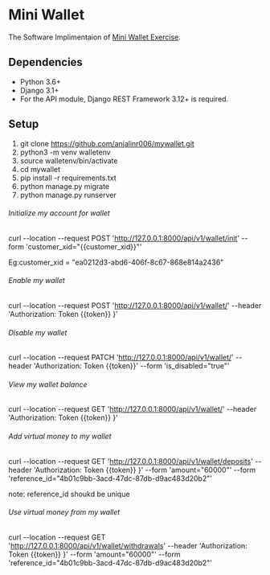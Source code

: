 # Mini Wallet

The Software Implimentaion of  [Mini Wallet Exercise](https://documenter.getpostman.com/view/8411283/SVfMSqA3?version=latest#99bca41f-ecf6-4dee-a44d-154d2f8f4096).

## Dependencies
- Python 3.6+
- Django 3.1+
- For the API module, Django REST Framework 3.12+ is required.

## Setup

1. git clone https://github.com/anjalinr006/mywallet.git
2. python3 -m venv walletenv
3. source walletenv/bin/activate
4. cd mywallet
5. pip install -r requirements.txt
6. python manage.py migrate
7. python manage.py runserver

###### Initialize my account for wallet

  curl --location --request POST 'http://127.0.0.1:8000/api/v1/wallet/init' --form 'customer_xid="{{customer_xid}}"'
  
  Eg:customer_xid = "ea0212d3-abd6-406f-8c67-868e814a2436"

###### Enable my wallet

 curl --location --request POST 'http://127.0.0.1:8000/api/v1/wallet/' --header 'Authorization: Token {{token}} }'


###### Disable my wallet

curl --location --request PATCH 'http://127.0.0.1:8000/api/v1/wallet/' --header 'Authorization: Token {{token}}' --form 'is_disabled="true"'

###### View my wallet balance

 curl --location --request GET 'http://127.0.0.1:8000/api/v1/wallet/' --header 'Authorization: Token {{token}} }'


###### Add virtual money to my wallet

 curl --location --request GET 'http://127.0.0.1:8000/api/v1/wallet/deposits' --header 'Authorization: Token {{token}} }' --form 'amount="60000"' --form 'reference_id="4b01c9bb-3acd-47dc-87db-d9ac483d20b2"'
 
 note: reference_id shoukd be unique

###### Use virtual money from my wallet

 curl --location --request GET 'http://127.0.0.1:8000/api/v1/wallet/withdrawals' --header 'Authorization: Token {{token}} }' --form 'amount="60000"' --form 'reference_id="4b01c9bb-3acd-47dc-87db-d9ac483d20b2"'







